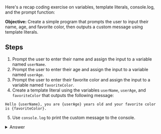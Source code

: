 Here's a recap coding exercise on variables, template literals, console.log, and the prompt function:

**Objective:** Create a simple program that prompts the user to input their name, age, and favorite color, then outputs a custom message using template literals.

## Steps

1. Prompt the user to enter their name and assign the input to a variable named `userName`.
2. Prompt the user to enter their age and assign the input to a variable named `userAge`.
3. Prompt the user to enter their favorite color and assign the input to a variable named `favoriteColor`.
4. Create a template literal using the variables `userName`, `userAge`, and `favoriteColor` that outputs the following message:

```
Hello {userName}, you are {userAge} years old and your favorite color is {favoriteColor}.
```

5. Use `console.log` to print the custom message to the console.

<details>
<summary>Answer</summary>

```javascript
const userName = prompt('Enter your name:');
const userAge = prompt('Enter your age:');
const favoriteColor = prompt('Enter your favorite color:');

const customMessage = `Hello ${userName}, you are ${userAge} years old and your favorite color is ${favoriteColor}.`;
console.log(customMessage);
```

</details>
